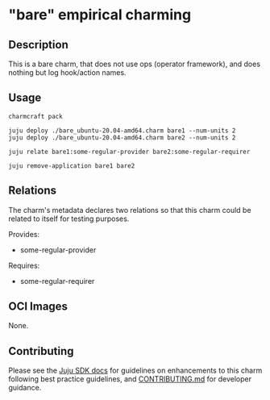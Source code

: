 # "bare" empirical charming

## Description

This is a bare charm, that does not use ops (operator framework), and does
nothing but log hook/action names.

## Usage

```shell
charmcraft pack

juju deploy ./bare_ubuntu-20.04-amd64.charm bare1 --num-units 2
juju deploy ./bare_ubuntu-20.04-amd64.charm bare2 --num-units 2

juju relate bare1:some-regular-provider bare2:some-regular-requirer

juju remove-application bare1 bare2
```

## Relations
The charm's metadata declares two relations so that this charm
could be related to itself for testing purposes.

Provides:
- some-regular-provider

Requires:
- some-regular-requirer

## OCI Images

None.

## Contributing

<!-- TEMPLATE-TODO: Change this URL to be the full Github path to CONTRIBUTING.md-->

Please see the [Juju SDK docs](https://juju.is/docs/sdk) for guidelines on enhancements to this
charm following best practice guidelines, and
[CONTRIBUTING.md](https://github.com/<name>/<operator>/blob/main/CONTRIBUTING.md) for developer
guidance.
